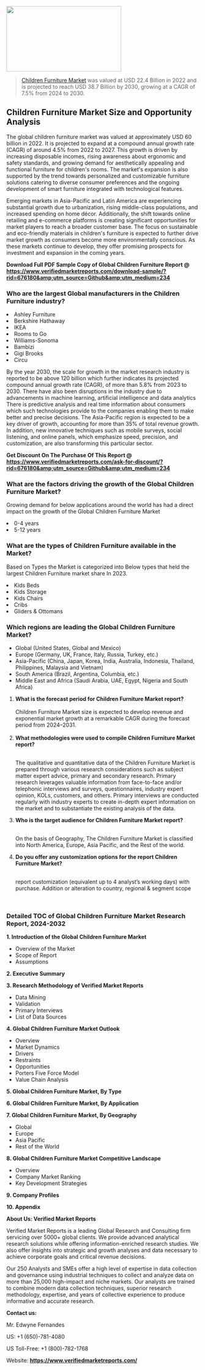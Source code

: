 <img src="https://ffe5etoiles.com/wp-content/uploads/2024/12/MST1-300x171.png" alt="" width="300" height="171" class="alignnone size-medium wp-image-20088" /><blockquote><p><p><a href="https://www.verifiedmarketreports.com/download-sample/?rid=676180&utm_source=Github&utm_medium=234" target="_blank">Children Furniture Market</a> was valued at USD 22.4 Billion in 2022 and is projected to reach USD 38.7 Billion by 2030, growing at a CAGR of 7.5% from 2024 to 2030.</p></blockquote><p><h2>Children Furniture Market Size and Opportunity Analysis</h2><p>The global children furniture market was valued at approximately USD 60 billion in 2022. It is projected to expand at a compound annual growth rate (CAGR) of around 4.5% from 2022 to 2027. This growth is driven by increasing disposable incomes, rising awareness about ergonomic and safety standards, and growing demand for aesthetically appealing and functional furniture for children's rooms. The market's expansion is also supported by the trend towards personalized and customizable furniture solutions catering to diverse consumer preferences and the ongoing development of smart furniture integrated with technological features.</p><p>Emerging markets in Asia-Pacific and Latin America are experiencing substantial growth due to urbanization, rising middle-class populations, and increased spending on home décor. Additionally, the shift towards online retailing and e-commerce platforms is creating significant opportunities for market players to reach a broader customer base. The focus on sustainable and eco-friendly materials in children's furniture is expected to further drive market growth as consumers become more environmentally conscious. As these markets continue to develop, they offer promising prospects for investment and expansion in the coming years.</p></p><p class=""><strong>Download Full PDF Sample Copy of Global Children Furniture Report @ <a href="https://www.verifiedmarketreports.com/download-sample/?rid=676180&amp;utm_source=Github&amp;utm_medium=234" target="_blank">https://www.verifiedmarketreports.com/download-sample/?rid=676180&amp;utm_source=Github&amp;utm_medium=234</a></strong></p><h3 id="" class="">Who are the largest Global manufacturers in the Children Furniture industry?</h3><p><li>Ashley Furniture</li><li> Berkshire Hathaway</li><li> IKEA</li><li> Rooms to Go</li><li> Williams-Sonoma</li><li> Bambizi</li><li> Gigi Brooks</li><li> Circu</li></p><div class=""><div class="" dir="" data-message-author-role="" data-message-id="" data-message-model-slug=""><div class=""><div class=""><div class=""><div class="" dir="" data-message-author-role="" data-message-id="" data-message-model-slug=""><div class=""><div class=""><p>By the year 2030, the scale for growth in the market research industry is reported to be above 120 billion which further indicates its projected compound annual growth rate (CAGR), of more than 5.8% from 2023 to 2030. There have also been disruptions in the industry due to advancements in machine learning, artificial intelligence and data analytics There is predictive analysis and real time information about consumers which such technologies provide to the companies enabling them to make better and precise decisions. The Asia-Pacific region is expected to be a key driver of growth, accounting for more than 35% of total revenue growth. In addition, new innovative techniques such as mobile surveys, social listening, and online panels, which emphasize speed, precision, and customization, are also transforming this particular sector.</p><p><strong>Get Discount On The Purchase Of This Report @&nbsp; <a href="https://www.verifiedmarketreports.com/ask-for-discount/?rid=676180&amp;utm_source=Github&amp;utm_medium=234" target="_blank">https://www.verifiedmarketreports.com/ask-for-discount/?rid=676180&amp;utm_source=Github&amp;utm_medium=234</a></strong></p></div></div></div></div></div></div></div></div><h3 id="" class="">What are the factors driving the growth of the Global Children Furniture Market?</h3><p id="" class="">Growing demand for below applications around the world has had a direct impact on the growth of the Global Children Furniture Market</p><p id="" class=""><li>0-4 years</li><li> 5-12 years</li></p><h3 id="" class="">What are the types of Children Furniture available in the Market?</h3><p id="" class="">Based on Types the Market is categorized into Below types that held the largest Children Furniture market share In 2023.</p><p id="" class=""><li>Kids Beds</li><li> Kids Storage</li><li> Kids Chairs</li><li> Cribs</li><li> Gliders & Ottomans</li></p><h3 id="" class="">Which regions are leading the Global Children Furniture Market?</h3><ul><li>Global (United States, Global and Mexico)</li><li>Europe (Germany, UK, France, Italy, Russia, Turkey, etc.)</li><li>Asia-Pacific (China, Japan, Korea, India, Australia, Indonesia, Thailand, Philippines, Malaysia and Vietnam)</li><li>South America (Brazil, Argentina, Columbia, etc.)</li><li>Middle East and Africa (Saudi Arabia, UAE, Egypt, Nigeria and South Africa)</li></ul><p><ol><li><strong>What is the forecast period for Children Furniture Market report?<br /></strong><br /><span data-sheets-root="1" data-sheets-value="{&quot;1&quot;:2,&quot;2&quot;:&quot;XXXX size is expected to develop revenue and exponential market growth at a remarkable CAGR during the forecast period from 2024&ndash;2030.&quot;}" data-sheets-userformat="{&quot;2&quot;:12674,&quot;4&quot;:{&quot;1&quot;:2,&quot;2&quot;:16776960},&quot;10&quot;:2,&quot;11&quot;:0,&quot;15&quot;:&quot;Arial&quot;,&quot;16&quot;:12}">Children Furniture Market size is expected to develop revenue and exponential market growth at a remarkable CAGR during the forecast period from 2024&ndash;2031.</span><br /><br /></li><li><strong>What methodologies were used to compile Children Furniture Market report?<br /><br /></strong><p>The qualitative and quantitative data of the&nbsp;Children Furniture Market is prepared through various research considerations such as subject matter expert advice, primary and secondary research. Primary research leverages valuable information from face-to-face and/or telephonic interviews and surveys, questionnaires, industry expert opinion, KOLs, customers, and others. Primary interviews are conducted regularly with industry experts to create in-depth expert information on the market and to substantiate the existing analysis of the data.&nbsp;</p></li><li><strong>Who is the target audience for Children Furniture Market report?<br /><br /></strong><p>On the basis of Geography, The&nbsp;Children Furniture Market is classified into North America, Europe, Asia Pacific, and the Rest of the world.</p></li><li><strong>Do you offer any customization options for the report Children Furniture Market?<br /><br /></strong><p>report customization (equivalent up to 4 analyst&rsquo;s working days) with purchase. Addition or alteration to country, regional &amp; segment scope</p><p>&nbsp;</p></li></ol></p><h3 id="" class="">Detailed TOC of Global Children Furniture Market Research Report, 2024-2032</h3><p id="" class=""><strong>1. Introduction of the Global Children Furniture Market</strong></p><ul><li>Overview of the Market</li><li>Scope of Report</li><li>Assumptions</li></ul><p id="" class=""><strong>2. Executive Summary</strong></p><p id="" class=""><strong>3. Research Methodology of&nbsp;Verified Market Reports</strong></p><ul><li>Data Mining</li><li>Validation</li><li>Primary Interviews</li><li>List of Data Sources</li></ul><p id="" class=""><strong>4. Global Children Furniture Market Outlook</strong></p><ul><li>Overview</li><li>Market Dynamics</li><li>Drivers</li><li>Restraints</li><li>Opportunities</li><li>Porters Five Force Model</li><li>Value Chain Analysis</li></ul><p id="" class=""><strong>5. Global Children Furniture Market, By&nbsp;Type</strong></p><p id="" class=""><strong>6. Global Children Furniture Market, By Application</strong></p><p id="" class=""><strong>7. Global Children Furniture Market, By Geography</strong></p><ul><li>Global</li><li>Europe</li><li>Asia Pacific</li><li>Rest of the World</li></ul><p id="" class=""><strong>8. Global Children Furniture Market Competitive Landscape</strong></p><ul><li>Overview</li><li>Company Market Ranking</li><li>Key Development Strategies</li></ul><p id="" class=""><strong>9. Company Profiles</strong></p><p id="" class=""><strong>10. Appendix</strong></p><p id="" class=""><strong>About Us: Verified Market Reports</strong></p><p id="" class="">Verified Market Reports is a leading Global Research and Consulting firm servicing over 5000+ global clients. We provide advanced analytical research solutions while offering information-enriched research studies. We also offer insights into strategic and growth analyses and data necessary to achieve corporate goals and critical revenue decisions.</p><p id="" class="">Our 250 Analysts and SMEs offer a high level of expertise in data collection and governance using industrial techniques to collect and analyze data on more than 25,000 high-impact and niche markets. Our analysts are trained to combine modern data collection techniques, superior research methodology, expertise, and years of collective experience to produce informative and accurate research.</p><p id="" class=""><strong>Contact us:</strong></p><p id="" class="">Mr. Edwyne Fernandes</p><p id="" class="">US: +1 (650)-781-4080</p><p id="" class="">US Toll-Free: +1 (800)-782-1768</p><p id="" class="">Website: <a target="" data-test-app-aware-link=""><strong>https://www.verifiedmarketreports.com/</strong></a></p>

